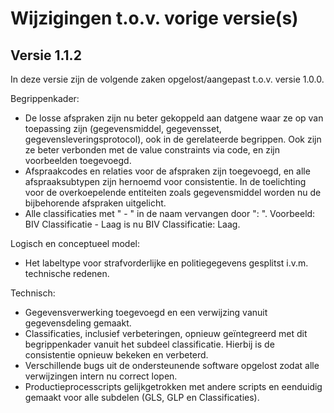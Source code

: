 # Wijzigingen t.o.v. vorige versie(s)

## Versie 1.1.2

In deze versie zijn de volgende zaken opgelost/aangepast t.o.v. versie 1.0.0.

Begrippenkader:

- De losse afspraken zijn nu beter gekoppeld aan datgene waar ze op van toepassing zijn (gegevensmiddel, gegevensset, gegevensleveringsprotocol), ook in de gerelateerde begrippen. Ook zijn ze beter verbonden met de value constraints via code, en zijn voorbeelden toegevoegd.
- Afspraakcodes en relaties voor de afspraken zijn toegevoegd, en alle afspraaksubtypen zijn hernoemd voor consistentie. In de toelichting voor de overkoepelende entiteiten zoals gegevensmiddel worden nu de bijbehorende afspraken uitgelicht.
- Alle classificaties met " - " in de naam vervangen door ": ". Voorbeeld: BIV Classificatie - Laag is nu BIV Classificatie: Laag.

Logisch en conceptueel model:

- Het labeltype voor strafvorderlijke en politiegegevens gesplitst i.v.m. technische redenen.

Technisch:

- Gegevensverwerking toegevoegd en een verwijzing vanuit gegevensdeling gemaakt.
- Classificaties, inclusief verbeteringen, opnieuw geïntegreerd met dit begrippenkader vanuit het subdeel classificatie. Hierbij is de consistentie opnieuw bekeken en verbeterd.
- Verschillende bugs uit de ondersteunende software opgelost zodat alle verwijzingen intern nu correct lopen.
- Productieprocesscripts gelijkgetrokken met andere scripts en eenduidig gemaakt voor alle subdelen (GLS, GLP en Classificaties).
